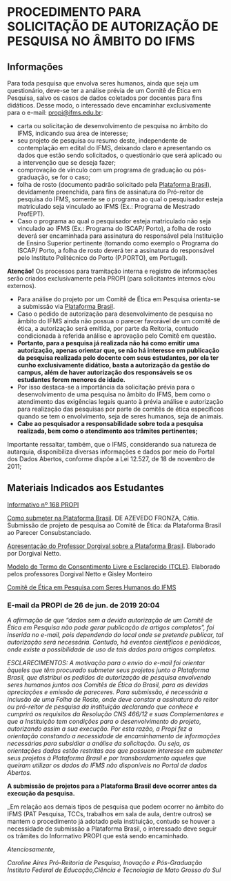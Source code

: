 # PROCEDIMENTO PARA SOLICITAÇÃO DE AUTORIZAÇÃO DE PESQUISA NO ÂMBITO DO IFMS

## Informações
Para toda pesquisa que envolva seres humanos, ainda que seja um questionário, deve-se ter a análise prévia de um Comitê de Ética em Pesquisa, salvo os casos de dados coletados por docentes para fins didáticos. Desse modo, o interessado deve encaminhar exclusivamente para o e-mail: propi@ifms.edu.br:
- carta ou solicitação de desenvolvimento de pesquisa no âmbito do IFMS, indicando sua área de interesse;
- seu projeto de pesquisa ou resumo deste, independente de contemplação em edital do IFMS, deixando claro e apresentando os dados que estão sendo solicitados, o questionário que será aplicado ou a intervenção que se deseja fazer;
- comprovação de vínculo com um programa de graduação ou pós-graduação, se for o caso;
- folha de rosto (documento padrão solicitado pela [Plataforma Brasil](http://plataformabrasil.saude.gov.br/login.jsf)), devidamente preenchida, para fins de assinatura do Pró-reitor de pesquisa do IFMS, somente se o programa ao qual o pesquisador esteja matriculado seja vinculado ao IFMS (Ex.: Programa de Mestrado ProfEPT).
- Caso o programa ao qual o pesquisador esteja matriculado não seja vinculado ao IFMS (Ex.: Programa do ISCAP/ Porto), a folha de rosto deverá ser encaminhada para assinatura do responsável pela Instituição de Ensino Superior pertinente (tomando como exemplo o Programa do ISCAP/ Porto, a folha de rosto deverá ter a assinatura do responsável pelo Instituto Politécnico do Porto (P.PORTO), em Portugal).

**Atenção!**
Os processos para tramitação interna e registro de informações serão criados exclusivamente pela PROPI (para solicitantes internos e/ou externos).
- Para análise do projeto por um Comitê de Ética em Pesquisa orienta-se a submissão via [Plataforma Brasil](http://plataformabrasil.saude.gov.br/login.jsf).
- Caso o pedido de autorização para desenvolvimento de pesquisa no âmbito do IFMS ainda não possua o parecer favorável de um comitê de ética, a autorização será emitida, por parte da Reitoria, contudo condicionada à referida análise e aprovação pelo Comitê em questão.
- **Portanto, para a pesquisa já realizada não há como emitir uma autorização, apenas orientar que, se não há interesse em publicação da pesquisa realizada pelo docente com seus estudantes, por ela ter cunho exclusivamente didático, basta a autorização da gestão do campus, além de haver autorização dos responsáveis se os estudantes forem menores de idade.**
- Por isso destaca-se a importância da solicitação prévia para o desenvolvimento de uma pesquisa no âmbito do IFMS, bem como o atendimento das exigências legais
quanto à prévia análise e autorização para realização das pesquisas por parte de comitês de ética específicos quando se tem o envolvimento, seja de seres humanos, seja de animais.
- **Cabe ao pesquisador a responsabilidade sobre toda a pesquisa realizada, bem como o atendimento aos trâmites pertinentes;**

Importante ressaltar, também, que o IFMS, considerando sua natureza de autarquia, disponibiliza diversas informações e dados por meio do Portal dos Dados Abertos, conforme dispõe a Lei 12.527, de 18 de novembro de 2011;

## Materiais Indicados aos Estudantes

[Informativo nº 168 PROPI](https://www.ifms.edu.br/campi/campus-tres-lagoas/informacoes-uteis/comunicados/comunicado-05-2019)

[Como submeter na Plataforma Brasil](http://metodologia.ceie-br.org/wp-content/uploads/2018/11/cap1_7.pdf).
DE AZEVEDO FRONZA, Cátia. Submissão de projeto de pesquisa ao Comitê de Ética: da Plataforma Brasil ao Parecer Consubstanciado.

[Apresentação do Professor Dorgival sobre a Plataforma Brasil](https://docs.google.com/presentation/d/1wha92QDtag2zF4WjXcfmF25QqwchXbKBG9beVJ0nS8U/edit?usp=sharing).
Elaborado por Dorgival Netto.

[Modelo de Termo de Consentimento Livre e Esclarecido (TCLE)](https://docs.google.com/document/d/1uOQaBuTg8m-zmHRDyXML2Eqyma2x2CgxT98PyouGf-Q/edit?usp=sharing).
Elaborado pelos professores Dorgival Netto e Gisley Monteiro

[Comitê de Ética em Pesquisa com Seres Humanos do IFMS](https://www.ifms.edu.br/assuntos/pesquisa/comites/comite-de-etica-na-pesquisa)


### E-mail da PROPI de 26 de jun. de 2019 20:04

_A afirmação de que “dados sem a devida autorização de um Comitê de Ética em Pesquisa não pode gerar publicação de artigos completos”, foi inserida no e-mail, pois dependendo do local onde se pretende publicar, tal autorização será necessária. Contudo, há eventos científicos e periódicos, onde existe a possibilidade de uso de tais dados para artigos completos._ 

_ESCLARECIMENTOS: A motivação para o envio do e-mail foi orientar àqueles que têm procurado submeter seus projetos junto a Plataforma Brasil, que distribui os pedidos de autorização de pesquisa envolvendo seres humanos juntos aos Comitês de Ética do Brasil, para as devidas apreciações e emissão de pareceres. Para submissão, é necessária a inclusão de uma Folha de Rosto, onde deve constar a assinatura do reitor ou pró-reitor de pesquisa da instituição declarando que conhece e cumprirá os requisitos da Resolução CNS 466/12 e suas Complementares e que a Instituição tem condições para o desenvolvimento do projeto, autorizando assim a sua execução. Por esta razão, a Propi fez a orientação constando a necessidade de encaminhamento de informações necessárias para subsidiar a análise da solicitação. Ou seja, as orientações dadas estão restritas aos que possuem interesse em submeter seus projetos à Plataforma Brasil e por transbordamento aqueles que queiram utilizar os dados do IFMS não disponíveis no Portal de dados Abertos._

**A submissão de projetos para a Plataforma Brasil deve ocorrer antes da execução da pesquisa.**

_Em relação aos demais tipos de pesquisa que podem ocorrer no âmbito do IFMS (PAT Pesquisa, TCCs, trabalhos em sala de aula, dentre outros) se mantem o procedimento já adotado pela instituição, contudo se houver a necessidade de submissão a Plataforma Brasil, o interessado deve seguir os trâmites do Informativo PROPI que está sendo encaminhado.

_Atenciosamente,_ 

_Caroline Aires_
_Pró-Reitoria de Pesquisa, Inovação e Pós-Graduação_
_Instituto Federal de Educação,Ciência e Tecnologia de Mato Grosso do Sul_



